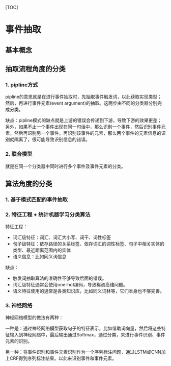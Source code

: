 [TOC]

# 事件抽取

## 基本概念

## 抽取流程角度的分类

### 1. pipline方式

pipline的意思就是在进行事件抽取时，先抽取事件触发词，以此获取实现类型；然后，再进行事件元素(event argument)的抽取。这两步由不同的分类器分别完成分类。

缺点：pipline模式的缺点就是上游的错误会传递到下游，导致下游的效果更差；另外，如果不止一个事件出现在同一句话中，那么识别一个事件，然后识别事件元素，然后再识别另一个事件，再识别该事件的元素，那么两个事件的元素信息的识别就隔离了，很可能导致识别信息的错误。

### 2. 联合模型

就是在同一个分类器中同时进行多个事件及事件元素的分类。

## 算法角度的分类

### 1. 基于模式匹配的事件抽取

### 2. 特征工程 + 统计机器学习分类算法

特征工程：

- 词汇级特征：词汇、词汇大小写、词干、词性标签
- 句子级特征：依存路径的关系标签、依存词汇的词性标签、句子中相关实体的类型、最近距离范围内的实体
- 语义信息：比如同义词信息

缺点：

- 触发词抽取算法的准确性不够导致后面的错误。
- 词汇级特征通常会使用one-hot编码，导致稀疏高维问题。
- 语义特征使用的通常是各类知识库，比如同义词林等，它们本身也不够完善。

### 3. 神经网络

神经网络模型的做法有两种：

一种是：通过神经网络模型获取句子的特征表示，比如借助词向量，然后将这些特征输入到神经网络中，最后输出通过Softmax，通过分类，来进行事件识别、事件元素的识别。

另一种：将事件识别和事件元素识别作为一个序列标注问题，通过LSTM或CNN加上CRF得到序列标注结果。以此来识别事件和事件元素。
